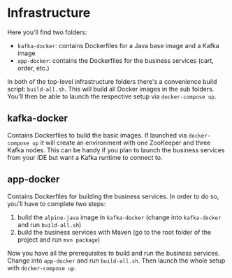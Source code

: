 # Infrastructure

Here you'll find two folders:

 * `kafka-docker`: contains Dockerfiles for a Java base image and a Kafka image
 * `app-docker`: contains the Dockerfiles for the business services (cart, order, etc.)

In both of the top-level infrastructure folders there's a convenience build script: `build-all.sh`. This will build all Docker images in the sub folders. You'll then be able to launch the respective setup via `docker-compose up`.

## kafka-docker

Contains Dockerfiles to build the basic images. If launched via `docker-compose up` it will create an environment with one ZooKeeper and three Kafka nodes. This can be handy if you plan to launch the business services from your IDE but want a Kafka runtime to connect to.

## app-docker

Contains Dockerfiles for building the business services. In order to do so, you'll have to complete two steps:

1. build the `alpine-java` image in `kafka-docker` (change into `kafka-docker` and run `build-all.sh`)
1. build the business services with Maven (go to the root folder of the project and run `mvn package`)

Now you have all the prerequisites to build and run the business services. Change into `app-docker` and run `build-all.sh`. Then launch the whole setup with `docker-compose up`.
